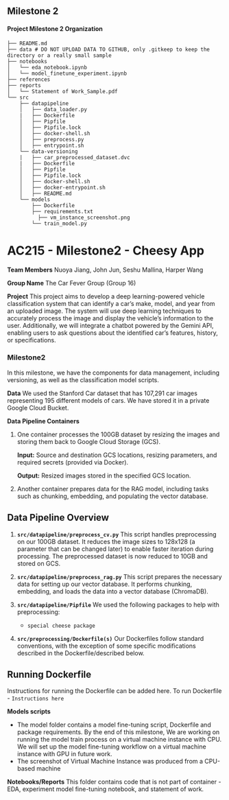 ## Milestone 2 

#### Project Milestone 2 Organization

```
├── README.md
├── data # DO NOT UPLOAD DATA TO GITHUB, only .gitkeep to keep the directory or a really small sample
├── notebooks
│   └── eda_notebook.ipynb
│   └── model_finetune_experiment.ipynb
├── references
├── reports
│   └── Statement of Work_Sample.pdf
└── src
    ├── datapipeline
    │   ├── data_loader.py
    |   ├── Dockerfile
    │   ├── Pipfile
    │   ├── Pipfile.lock
    │   ├── docker-shell.sh
    │   ├── preprocess.py
    │   ├── entrypoint.sh
    └── data-versioning
    |   ├── car_preprocessed_dataset.dvc
    |   ├── Dockerfile
    │   ├── Pipfile
    │   ├── Pipfile.lock
    │   ├── docker-shell.sh
    │   ├── docker-entrypoint.sh
    │   ├── README.md
    └── models
        ├── Dockerfile
        ├── requirements.txt
	      ├── vm_instance_screenshot.png
        └── train_model.py
```

# AC215 - Milestone2 - Cheesy App

**Team Members**
Nuoya Jiang, John Jun, Seshu Mallina, Harper Wang

**Group Name**
The Car Fever Group (Group 16)

**Project**
This project aims to develop a deep learning-powered vehicle classification system that can identify a car’s make, model, and year from an uploaded image. The system will use deep learning techniques to accurately process the image and display the vehicle’s information to the user. Additionally, we will integrate a chatbot powered by the Gemini API, enabling users to ask questions about the identified car’s features, history, or specifications.

### Milestone2 ###

In this milestone, we have the components for data management, including versioning, as well as the classification model scripts.

**Data**
We used the Stanford Car dataset that has 107,291 car images representing 195 different models of cars. We have stored it in a private Google Cloud Bucket.

**Data Pipeline Containers**
1. One container processes the 100GB dataset by resizing the images and storing them back to Google Cloud Storage (GCS).

	**Input:** Source and destination GCS locations, resizing parameters, and required secrets (provided via Docker).

	**Output:** Resized images stored in the specified GCS location.

2. Another container prepares data for the RAG model, including tasks such as chunking, embedding, and populating the vector database.

## Data Pipeline Overview

1. **`src/datapipeline/preprocess_cv.py`**
   This script handles preprocessing on our 100GB dataset. It reduces the image sizes to 128x128 (a parameter that can be changed later) to enable faster iteration during processing. The preprocessed dataset is now reduced to 10GB and stored on GCS.

2. **`src/datapipeline/preprocess_rag.py`**
   This script prepares the necessary data for setting up our vector database. It performs chunking, embedding, and loads the data into a vector database (ChromaDB).

3. **`src/datapipeline/Pipfile`**
   We used the following packages to help with preprocessing:
   - `special cheese package`

4. **`src/preprocessing/Dockerfile(s)`**
   Our Dockerfiles follow standard conventions, with the exception of some specific modifications described in the Dockerfile/described below.


## Running Dockerfile
Instructions for running the Dockerfile can be added here.
To run Dockerfile - `Instructions here`

**Models scripts**
- The model folder contains a model fine-tuning script, Dockerfile and package requirements. By the end of this milestone, We are working on running the model train process on a virtual machine instance with CPU. We will set up the model fine-tuning workflow on a virtual machine instance with GPU in future work. 
- The screenshot of Virtual Machine Instance was produced from a CPU-based machine

**Notebooks/Reports**
This folder contains code that is not part of container - EDA, experiment model fine-tuning notebook, and statement of work.
